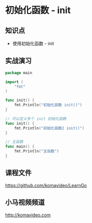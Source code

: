 初始化函数 - init
================

## 知识点

* 使用初始化函数 - init

## 实战演习

~~~go
package main

import (
	"fmt"
)

func init() {
	fmt.Println("初始化函数 init()")
}

// 可以定义多个 init 初始化函数
func init() {
	fmt.Println("初始化函数2 init()")
}

// 主函数
func main() {
	fmt.Println("主函数")
}
~~~

## 课程文件

https://github.com/komavideo/LearnGo

## 小马视频频道

http://komavideo.com